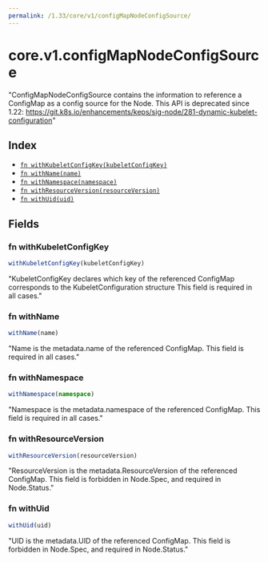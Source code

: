 ```yaml
---
permalink: /1.33/core/v1/configMapNodeConfigSource/
---
```


# core.v1.configMapNodeConfigSource

"ConfigMapNodeConfigSource contains the information to reference a ConfigMap as a config source for the Node. This API is deprecated since 1.22: https://git.k8s.io/enhancements/keps/sig-node/281-dynamic-kubelet-configuration"

## Index

* [`fn withKubeletConfigKey(kubeletConfigKey)`](#fn-withkubeletconfigkey)
* [`fn withName(name)`](#fn-withname)
* [`fn withNamespace(namespace)`](#fn-withnamespace)
* [`fn withResourceVersion(resourceVersion)`](#fn-withresourceversion)
* [`fn withUid(uid)`](#fn-withuid)

## Fields

### fn withKubeletConfigKey

```ts
withKubeletConfigKey(kubeletConfigKey)
```

"KubeletConfigKey declares which key of the referenced ConfigMap corresponds to the KubeletConfiguration structure This field is required in all cases."

### fn withName

```ts
withName(name)
```

"Name is the metadata.name of the referenced ConfigMap. This field is required in all cases."

### fn withNamespace

```ts
withNamespace(namespace)
```

"Namespace is the metadata.namespace of the referenced ConfigMap. This field is required in all cases."

### fn withResourceVersion

```ts
withResourceVersion(resourceVersion)
```

"ResourceVersion is the metadata.ResourceVersion of the referenced ConfigMap. This field is forbidden in Node.Spec, and required in Node.Status."

### fn withUid

```ts
withUid(uid)
```

"UID is the metadata.UID of the referenced ConfigMap. This field is forbidden in Node.Spec, and required in Node.Status."